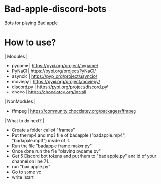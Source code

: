 # Bad-apple-discord-bots
Bots for playing Bad apple

# How to use?
| Modules |

* pygame | https://pypi.org/project/pygame/
* PyNaCl  | https://pypi.org/project/PyNaCl/
* asyncio | https://pypi.org/project/asyncio/
* moviepy | https://pypi.org/project/moviepy/
* discord.py | https://pypi.org/project/discord.py/
* choco | https://chocolatey.org/install

| NonModules | 
* ffmpeg | https://community.chocolatey.org/packages/ffmpeg 

| What to do next? |

* Create a folder called "frames"
* Put the mp4 and mp3 file of badapple ("badapple.mp4", "badapple.mp3") inside of it.
* Run the file "badapple frame maker.py"
* Once done run the file "playing pygame.py"
* Get 5 Discord bot tokens and put them to "bad apple.py" and id of your channel on line 71.
* run "bad apple.py"
* Go to some vc
* write !start
